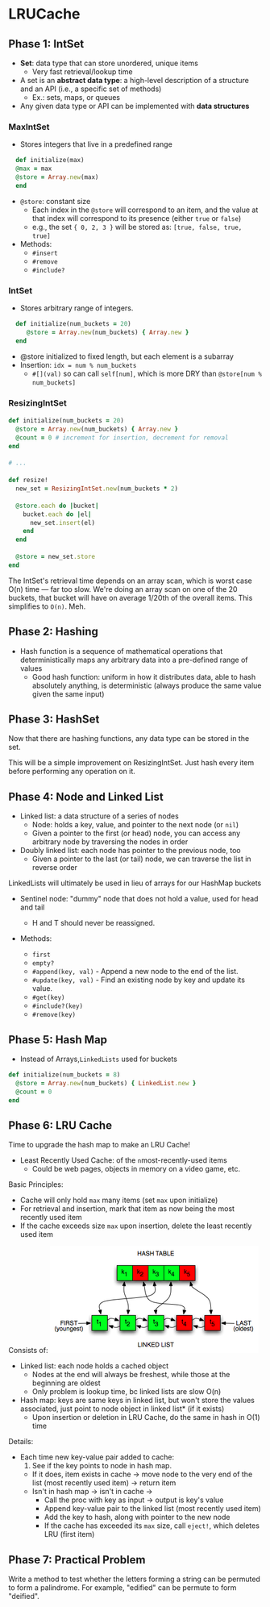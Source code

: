 # LRUCache

## Phase 1: IntSet

- **Set**: data type that can store unordered, unique items
  - Very fast retrieval/lookup time
- A set is an **abstract data type**: a high-level description of a structure and an API (i.e., a specific set of methods)
  - Ex.: sets, maps, or queues
- Any given data type or API can be implemented with **data structures**

### MaxIntSet
- Stores integers that live in a predefined range

```rb
  def initialize(max)
  @max = max
  @store = Array.new(max)
  end
```
- ```@store```: constant size
  - Each index in the `@store` will correspond to an item, and the value
    at that index will correspond to its presence (either `true` or
    `false`)
  - e.g., the set `{ 0, 2, 3 }` will be stored as: `[true, false, true,
    true]`
- Methods:
  - `#insert`
  - `#remove`
  - `#include?`

### IntSet
- Stores arbitrary range of integers.

```rb
  def initialize(num_buckets = 20)
     @store = Array.new(num_buckets) { Array.new }
  end
```
- @store initialized to fixed length, but each element is a subarray
- Insertion: `idx = num % num_buckets`
  - `#[](val)` so can call `self[num]`, which is more DRY than `@store[num % num_buckets]`

### ResizingIntSet
```rb
def initialize(num_buckets = 20)
  @store = Array.new(num_buckets) { Array.new }
  @count = 0 # increment for insertion, decrement for removal
end

# ...

def resize!
  new_set = ResizingIntSet.new(num_buckets * 2)

  @store.each do |bucket|
    bucket.each do |el|
      new_set.insert(el)
    end
  end

  @store = new_set.store
end
```

The IntSet's retrieval time depends on an array scan, which is worst case O(n) time — far too slow. We're doing an array scan on one of the 20 buckets, that bucket will have on average 1/20th of the overall items. This simplifies to `O(n)`. Meh.

## Phase 2: Hashing

- Hash function is a sequence of mathematical operations that
deterministically maps any arbitrary data into a pre-defined range of
values
  - Good hash function: uniform in how it distributes data, able to hash absolutely
anything, is deterministic (always produce the same value given the same input)

## Phase 3: HashSet

Now that there are hashing functions, any data type can be stored in the set.

This will be a simple improvement on ResizingIntSet. Just hash every
item before performing any operation on it.

## Phase 4: Node and Linked List

- Linked list: a data structure of a series of nodes
  - Node: holds a key, value, and pointer to the next node (or `nil`)
  - Given a pointer to the first (or head) node, you can access any arbitrary node by traversing the nodes in order
- Doubly linked list: each node has pointer to the previous node, too
  - Given a pointer to the last (or tail) node, we can traverse the list in reverse order

LinkedLists will ultimately be used in lieu of arrays for our HashMap buckets

- Sentinel node: "dummy" node that does not hold a value, used for head and tail
  - H and T should never be reassigned.

- Methods:
  - `first`
  - `empty?`
  - `#append(key, val)` - Append a new node to the end of the list.
  - `#update(key, val)` - Find an existing node by key and update its value.
  - `#get(key)`
  - `#include?(key)`
  - `#remove(key)`

## Phase 5: Hash Map
- Instead of Arrays,`LinkedLists` used for buckets

```rb
def initialize(num_buckets = 8)
  @store = Array.new(num_buckets) { LinkedList.new }
  @count = 0
end
```

## Phase 6: LRU Cache

Time to upgrade the hash map to make an LRU Cache!
- Least Recently Used Cache: of the `n`most-recently-used items
  - Could be web pages, objects in memory on a video game, etc.

Basic Principles:
- Cache will only hold `max` many items (set `max` upon initialize)
- For retrieval and insertion, mark that item as now
  being the most recently used item
- If the cache exceeds size `max` upon insertion, delete the
  least recently used item

Consists of:
![](lru-cache-scaled500.png?raw=true)

- Linked list: each node holds a cached object
  - Nodes at the end will always be freshest, while those at the beginning
are oldest
  - Only problem is lookup time, bc linked lists are slow O(n)
- Hash map: keys are same keys in linked list, but won't store the values associated, just point to node object in linked list* (if it exists)
  - Upon insertion or deletion in LRU Cache, do the same in hash in O(1) time

Details:
- Each time new key-value pair added to cache:
  1. See if the key points to node in hash map.
    - If it does, item exists in cache -> move node to the very
    end of the list (most recently used item) -> return item
    - Isn't in hash map -> isn't in cache ->
      - Call the proc with key as input -> output is key's value
      - Append key-value pair to the linked list (most recently used item)
      - Add the key to hash, along with pointer to
        the new node
      - If the cache has exceeded its `max` size, call `eject!`, which deletes LRU (first item)

## Phase 7: Practical Problem
Write a method to test whether the letters forming  a string can be
permuted to form a palindrome. For example, "edified" can be permute to form
"deified".
